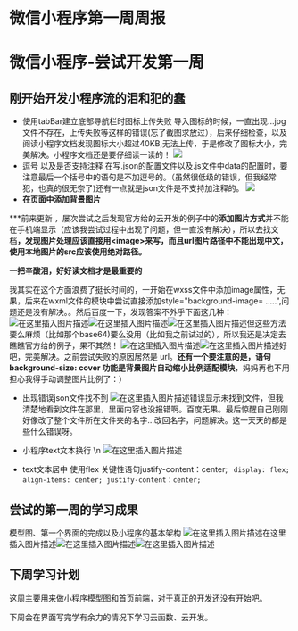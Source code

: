 # 微信小程序第一周周报


# 微信小程序-尝试开发第一周
## 刚开始开发小程序流的泪和犯的蠢

 - 使用tabBar建立底部导航栏时图标上传失败
导入图标的时候，一直出现...jpg文件不存在，上传失败等这样的错误(忘了截图求放过），后来仔细检查，以及阅读小程序文档发现图标大小超过40KB,无法上传，于是修改了图标大小，完美解决。小程序文档还是要仔细读一读的！
![](https://img-blog.csdnimg.cn/20190317020937476.png)
 - 逗号 以及是否支持注释
 在写.json的配置文件以及.js文件中data的配置时，要注意最后一个括号中的语句是不加逗号的。（虽然很低级的错误，但我经常犯，也真的很无奈了)还有一点就是json文件是不支持加注释的。
 ![](https://img-blog.csdnimg.cn/20190317021036909.png)
 - **在页面中添加背景图片**
 <!-- wp:paragraph -->
***前来更新 ，屡次尝试之后发现官方给的云开发的例子中的<strong>添加图片方式</strong>并不能在手机端显示（应该我尝试过程中出现了问题，但一直没有解决），所以去找文档<strong>，发现图片处理应该直接用&lt;image>来写，而且url图片路径中不能出现中文，使用本地图片的src应该使用绝对路径。</strong></p>
<!-- /wp:paragraph -->
<!-- wp:paragraph -->
**一把辛酸泪，好好读文档才是最重要的**
<!-- /wp:paragraph -->
我其实在这个方面浪费了挺长时间的，一开始在wxss文件中添加image属性，无果，后来在wxml文件的模块中尝试直接添加style="background-image= .....",问题还是没有解决。。然后百度一下，发现答案不外乎下面这几种：
![在这里插入图片描述](https://img-blog.csdnimg.cn/20190317021119161.png?x-oss-process=image/watermark,type_ZmFuZ3poZW5naGVpdGk,shadow_10,text_aHR0cHM6Ly9ibG9nLmNzZG4ubmV0L3FxXzQxMjIwNDg0,size_16,color_FFFFFF,t_70)![在这里插入图片描述](https://img-blog.csdnimg.cn/20190317021129392.png?x-oss-process=image/watermark,type_ZmFuZ3poZW5naGVpdGk,shadow_10,text_aHR0cHM6Ly9ibG9nLmNzZG4ubmV0L3FxXzQxMjIwNDg0,size_16,color_FFFFFF,t_70)![在这里插入图片描述](https://img-blog.csdnimg.cn/20190317021140172.png)但这些方法要么麻烦（比如那个base64)要么没用（比如我之前试过的），所以我还是决定去瞧瞧官方给的例子，果不其然！
![在这里插入图片描述](https://img-blog.csdnimg.cn/20190317021200951.png?x-oss-process=image/watermark,type_ZmFuZ3poZW5naGVpdGk,shadow_10,text_aHR0cHM6Ly9ibG9nLmNzZG4ubmV0L3FxXzQxMjIwNDg0,size_16,color_FFFFFF,t_70)![在这里插入图片描述](https://img-blog.csdnimg.cn/20190317021210481.png?x-oss-process=image/watermark,type_ZmFuZ3poZW5naGVpdGk,shadow_10,text_aHR0cHM6Ly9ibG9nLmNzZG4ubmV0L3FxXzQxMjIwNDg0,size_16,color_FFFFFF,t_70)好吧，完美解决。之前尝试失败的原因居然是 url。**还有一个要注意的是，语句 background-size: cover 功能是背景图片自动缩小比例适配模块**，妈妈再也不用担心我得手动调整图片比例了：）
 - 出现错误json文件找不到
 ![在这里插入图片描述](https://img-blog.csdnimg.cn/20190317021308813.png)错误显示未找到文件，但我清楚地看到文件在那里，里面内容也没报错啊。百度无果。最后惊醒自己刚刚好像改了整个文件所在文件夹的名字...改回名字，问题解决。这一天天的都是些什么错误呀。

 - 小程序text文本换行 \n
 ![在这里插入图片描述](https://img-blog.csdnimg.cn/20190317021400546.png)
 - text文本居中 使用flex 关键性语句justify-content：center;
    ` display: flex;
 	align-items: center;
	 justify-content：center;`
	

##  尝试的第一周的学习成果

模型图、第一个界面的完成以及小程序的基本架构
![在这里插入图片描述](https://img-blog.csdnimg.cn/20190317021704954.png?x-oss-process=image/watermark,type_ZmFuZ3poZW5naGVpdGk,shadow_10,text_aHR0cHM6Ly9ibG9nLmNzZG4ubmV0L3FxXzQxMjIwNDg0,size_16,color_FFFFFF,t_70)在这里插入图片描述![在这里插入图片描述](https://img-blog.csdnimg.cn/20190317021936847.png?x-oss-process=image/watermark,type_ZmFuZ3poZW5naGVpdGk,shadow_10,text_aHR0cHM6Ly9ibG9nLmNzZG4ubmV0L3FxXzQxMjIwNDg0,size_16,color_FFFFFF,t_70)![在这里插入图片描述](https://img-blog.csdnimg.cn/20190317021749320.png?x-oss-process=image/watermark,type_ZmFuZ3poZW5naGVpdGk,shadow_10,text_aHR0cHM6Ly9ibG9nLmNzZG4ubmV0L3FxXzQxMjIwNDg0,size_16,color_FFFFFF,t_70)
## 下周学习计划
<!-- wp:paragraph -->
<p>这周主要用来做小程序模型图和首页前端，对于真正的开发还没有开始吧。</p>
<!-- /wp:paragraph -->

<!-- wp:paragraph -->
<p>下周会在界面写完学有余力的情况下学习云函数、云开发。</p>
<!-- /wp:paragraph -->
